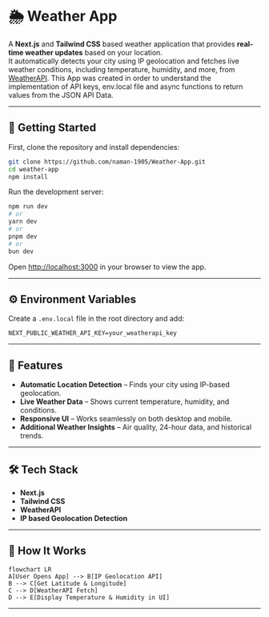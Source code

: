 # 🌦 Weather App

A **Next.js** and **Tailwind CSS** based weather application that provides **real-time weather updates** based on your location.  
It automatically detects your city using IP geolocation and fetches live weather conditions, including temperature, humidity, and more, from [WeatherAPI](https://www.weatherapi.com/).
This App was created in order to understand the implementation of API keys, env.local file and async functions to return values from the JSON API Data.

---

## 🚀 Getting Started

First, clone the repository and install dependencies:

```bash
git clone https://github.com/naman-1905/Weather-App.git
cd weather-app
npm install
```

Run the development server:

```bash
npm run dev
# or
yarn dev
# or
pnpm dev
# or
bun dev
```

Open [http://localhost:3000](http://localhost:3000) in your browser to view the app.

---

## ⚙ Environment Variables

Create a `.env.local` file in the root directory and add:

```env
NEXT_PUBLIC_WEATHER_API_KEY=your_weatherapi_key
```

---

## 📌 Features

- **Automatic Location Detection** – Finds your city using IP-based geolocation.  
- **Live Weather Data** – Shows current temperature, humidity, and conditions.  
- **Responsive UI** – Works seamlessly on both desktop and mobile.  
- **Additional Weather Insights** – Air quality, 24-hour data, and historical trends.  

---

## 🛠 Tech Stack

- **Next.js**
- **Tailwind CSS**  
- **WeatherAPI**  
- **IP based Geolocation Detection**  

---

## 🔄 How It Works

```mermaid
flowchart LR
A[User Opens App] --> B[IP Geolocation API]
B --> C[Get Latitude & Longitude]
C --> D[WeatherAPI Fetch]
D --> E[Display Temperature & Humidity in UI]
```

---

